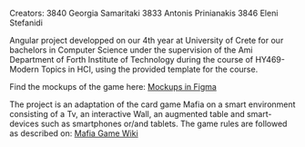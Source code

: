 Creators:
3840 Georgia Samaritaki
3833 Antonis Prinianakis
3846 Eleni Stefanidi

Angular project developped on our 4th year at University of Crete for our bachelors in Computer Science under the supervision of the Ami Department of Forth Institute of Technology during the course of HY469-Modern Topics in HCI, using the provided template for the course.

Find the mockups of the game here: [Mockups in Figma](https://www.figma.com/file/hJOqUHQTfSK97286jCT4t8/Mockups-(Copy)?node-id=0%3A1&t=jlcjxiaqCZmqm2m3-1)

The project is an adaptation of the card game Mafia on a smart environment consisting of a Tv, an interactive Wall, an augmented table and smart-devices such as smartphones or/and tablets. The game rules are followed as described on: [Mafia Game Wiki](https://en.wikipedia.org/wiki/Mafia_(party_game))
